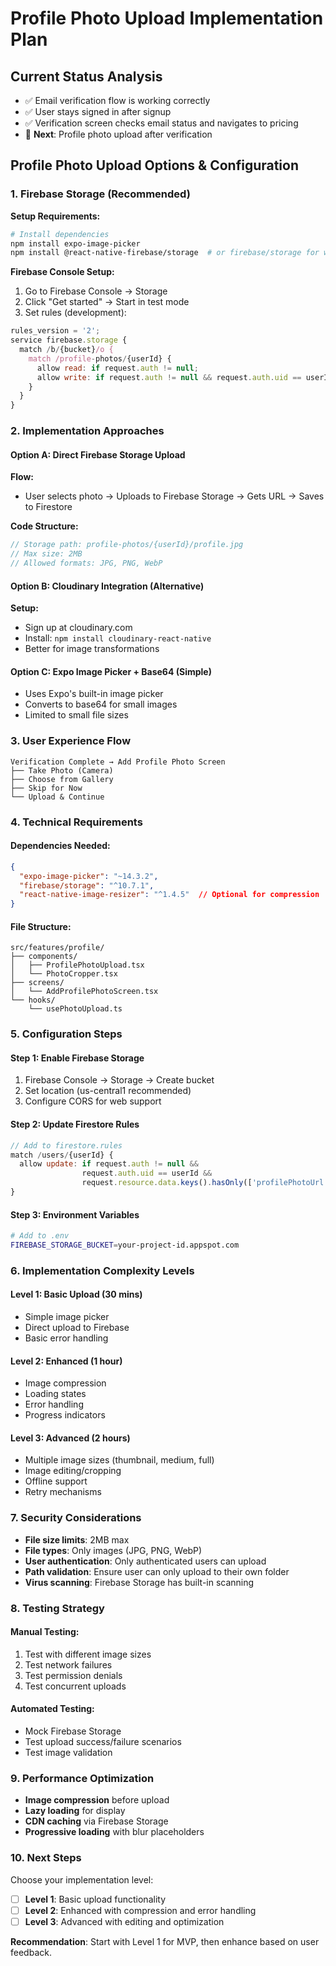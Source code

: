 # Profile Photo Upload Implementation Plan

## Current Status Analysis
- ✅ Email verification flow is working correctly
- ✅ User stays signed in after signup
- ✅ Verification screen checks email status and navigates to pricing
- 🔄 **Next**: Profile photo upload after verification

## Profile Photo Upload Options & Configuration

### 1. Firebase Storage (Recommended)
**Setup Requirements:**
```bash
# Install dependencies
npm install expo-image-picker
npm install @react-native-firebase/storage  # or firebase/storage for web
```

**Firebase Console Setup:**
1. Go to Firebase Console → Storage
2. Click "Get started" → Start in test mode
3. Set rules (development):
```javascript
rules_version = '2';
service firebase.storage {
  match /b/{bucket}/o {
    match /profile-photos/{userId} {
      allow read: if request.auth != null;
      allow write: if request.auth != null && request.auth.uid == userId;
    }
  }
}
```

### 2. Implementation Approaches

#### Option A: Direct Firebase Storage Upload
**Flow:**
- User selects photo → Uploads to Firebase Storage → Gets URL → Saves to Firestore

**Code Structure:**
```typescript
// Storage path: profile-photos/{userId}/profile.jpg
// Max size: 2MB
// Allowed formats: JPG, PNG, WebP
```

#### Option B: Cloudinary Integration (Alternative)
**Setup:**
- Sign up at cloudinary.com
- Install: `npm install cloudinary-react-native`
- Better for image transformations

#### Option C: Expo Image Picker + Base64 (Simple)
- Uses Expo's built-in image picker
- Converts to base64 for small images
- Limited to small file sizes

### 3. User Experience Flow

```
Verification Complete → Add Profile Photo Screen
├── Take Photo (Camera)
├── Choose from Gallery
├── Skip for Now
└── Upload & Continue
```

### 4. Technical Requirements

#### Dependencies Needed:
```json
{
  "expo-image-picker": "~14.3.2",
  "firebase/storage": "^10.7.1",
  "react-native-image-resizer": "^1.4.5"  // Optional for compression
}
```

#### File Structure:
```
src/features/profile/
├── components/
│   ├── ProfilePhotoUpload.tsx
│   └── PhotoCropper.tsx
├── screens/
│   └── AddProfilePhotoScreen.tsx
└── hooks/
    └── usePhotoUpload.ts
```

### 5. Configuration Steps

#### Step 1: Enable Firebase Storage
1. Firebase Console → Storage → Create bucket
2. Set location (us-central1 recommended)
3. Configure CORS for web support

#### Step 2: Update Firestore Rules
```javascript
// Add to firestore.rules
match /users/{userId} {
  allow update: if request.auth != null && 
                request.auth.uid == userId &&
                request.resource.data.keys().hasOnly(['profilePhotoUrl', 'updatedAt']);
}
```

#### Step 3: Environment Variables
```bash
# Add to .env
FIREBASE_STORAGE_BUCKET=your-project-id.appspot.com
```

### 6. Implementation Complexity Levels

#### Level 1: Basic Upload (30 mins)
- Simple image picker
- Direct upload to Firebase
- Basic error handling

#### Level 2: Enhanced (1 hour)
- Image compression
- Loading states
- Error handling
- Progress indicators

#### Level 3: Advanced (2 hours)
- Multiple image sizes (thumbnail, medium, full)
- Image editing/cropping
- Offline support
- Retry mechanisms

### 7. Security Considerations

- **File size limits**: 2MB max
- **File types**: Only images (JPG, PNG, WebP)
- **User authentication**: Only authenticated users can upload
- **Path validation**: Ensure user can only upload to their own folder
- **Virus scanning**: Firebase Storage has built-in scanning

### 8. Testing Strategy

#### Manual Testing:
1. Test with different image sizes
2. Test network failures
3. Test permission denials
4. Test concurrent uploads

#### Automated Testing:
- Mock Firebase Storage
- Test upload success/failure scenarios
- Test image validation

### 9. Performance Optimization

- **Image compression** before upload
- **Lazy loading** for display
- **CDN caching** via Firebase Storage
- **Progressive loading** with blur placeholders

### 10. Next Steps

Choose your implementation level:
- [ ] **Level 1**: Basic upload functionality
- [ ] **Level 2**: Enhanced with compression and error handling
- [ ] **Level 3**: Advanced with editing and optimization

**Recommendation**: Start with Level 1 for MVP, then enhance based on user feedback.

